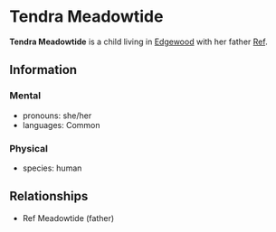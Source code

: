 # Tendra Meadowtide

**Tendra Meadowtide** is a child living in [Edgewood](../edgewood/edgewood.md) with her father [Ref](../../../ch-2-people-of-mote/organizations/edgewood-construction/members/ref-meadowtide.md).

## Information

### Mental

- pronouns: she/her
- languages: Common

### Physical

- species: human

## Relationships

- Ref Meadowtide (father)

